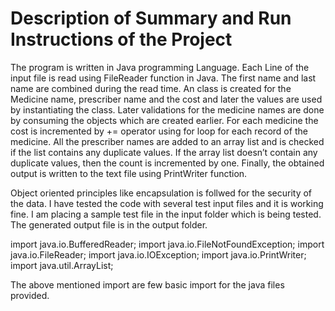 # Description of Summary and Run Instructions of the Project

The program is written in Java programming Language.
Each Line of the input file is read using FileReader function in Java.
The first name and last name are combined during the read time.
An class is created for the Medicine name, prescriber name and the cost and later the values are used by instantiating the class.
Later validations for the medicine names are done by consuming the objects which are created earlier.
For each medicine the cost is incremented by += operator using for loop for each record of the medicine.
All the prescriber names are added to an array list and is checked if the list contains any duplicate values.
If the array list doesn’t contain any duplicate values, then the count is incremented by one.
Finally, the obtained output is written to the text file using PrintWriter function.

Object oriented principles like encapsulation is follwed for the security of the data. 
I have tested the code with several test input files and it is working fine.
I am placing a sample test file in the input folder which is being tested. The generated output file is in the output folder.

import java.io.BufferedReader;
import java.io.FileNotFoundException;
import java.io.FileReader;
import java.io.IOException;
import java.io.PrintWriter;
import java.util.ArrayList;

The above mentioned import are few basic import for the java files provided.
